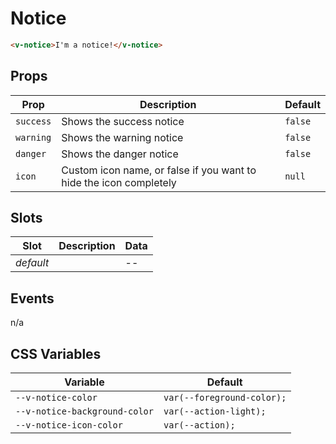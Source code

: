 # Notice

```html
<v-notice>I'm a notice!</v-notice>
```

## Props
| Prop      | Description                                                        | Default |
|-----------|--------------------------------------------------------------------|---------|
| `success` | Shows the success notice                                           | `false` |
| `warning` | Shows the warning notice                                           | `false` |
| `danger`  | Shows the danger notice                                            | `false` |
| `icon`    | Custom icon name, or false if you want to hide the icon completely | `null`  |

## Slots
| Slot      | Description | Data |
|-----------|-------------|------|
| _default_ |             | --   |

## Events
n/a

## CSS Variables
| Variable                      | Default                    |
|-------------------------------|----------------------------|
| `--v-notice-color`            | `var(--foreground-color);` |
| `--v-notice-background-color` | `var(--action-light);`     |
| `--v-notice-icon-color`       | `var(--action);`           |
